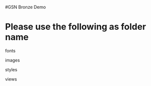 #GSN Bronze Demo

Please use the following as folder name
========================================

fonts

images

styles

views
